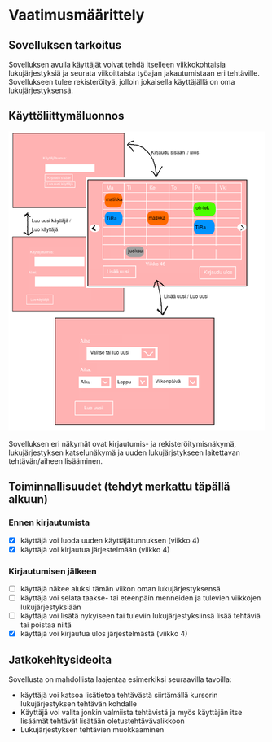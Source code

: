 # Vaatimusmäärittely

## Sovelluksen tarkoitus

Sovelluksen avulla käyttäjät voivat tehdä itselleen viikkokohtaisia lukujärjestyksiä ja seurata viikoittaista työajan jakautumistaan eri tehtäville. Sovellukseen tulee rekisteröityä, jolloin jokaisella käyttäjällä on oma lukujärjestyksensä.

## Käyttöliittymäluonnos

![kayttoliittyma_1](https://github.com/makitzei/ot-harjoitustyo2020/blob/master/dokumentaatio/kuvat/kl_luonnos_1.png)

Sovelluksen eri näkymät ovat kirjautumis- ja rekisteröitymisnäkymä, lukujärjestyksen katselunäkymä ja uuden lukujärjstykseen laitettavan tehtävän/aiheen lisääminen.

## Toiminnallisuudet (tehdyt merkattu täpällä alkuun)

### Ennen kirjautumista
- [x] käyttäjä voi luoda uuden käyttäjätunnuksen (viikko 4)
- [x] käyttäjä voi kirjautua järjestelmään (viikko 4)

### Kirjautumisen jälkeen
- [ ] käyttäjä näkee aluksi tämän viikon oman lukujärjestyksensä
- [ ] käyttäjä voi selata taakse- tai eteenpäin menneiden ja tulevien viikkojen lukujärjestyksiään
- [ ] käyttäjä voi lisätä nykyiseen tai tuleviin lukujärjestyksiinsä lisää tehtäviä tai poistaa niitä
- [x] käyttäjä voi kirjautua ulos järjestelmästä (viikko 4)

## Jatkokehitysideoita

Sovellusta on mahdollista laajentaa esimerkiksi seuraavilla tavoilla:

* käyttäjä voi katsoa lisätietoa tehtävästä siirtämällä kursorin lukujärjestyksen tehtävän kohdalle
* Käyttäjä voi valita jonkin valmiista tehtävistä ja myös käyttäjän itse lisäämät tehtävät lisätään oletustehtävävalikkoon
* Lukujärjestyksen tehtävien muokkaaminen
